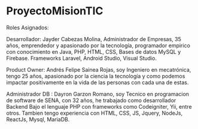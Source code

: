 # ProyectoMisionTIC

Roles Asignados:

Desarrollador: Jayder Cabezas Molina, Administrador de Empresas, 35 años, emprendedor y apasionado por la tecnología, programador empirico con conocimiento en Java, PHP, HTML, CSS, Bases de datos MySQL y Firebase. Frameworks Laravel, Android Studio, Visual Studio.

Product Owner: Andrés Felipe Sainea Rojas, soy Ingeniero en mecatrónica, tengo 25 años, apasionado por la ciencia la tecnología y como podemos impactar positivamente en la vida de las personas con cada una de estas.

Administrador DB : Dayron Garzon Romano, soy Tecnico en programacion de software de SENA, con 32 años, he trabajado como desarrollador Backend Bajo el lenguaje PHP con frameworks como Codeigniter, Yii, entre otros. Tambien tengo experiencia  con HTML, CSS, JS, Jquery, NodeJs, ReactJs, Mysql, MariaDB.